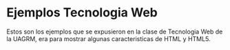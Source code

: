 # Ejemplos Tecnologia Web

Estos son los ejemplos que se expusieron en la clase de Tecnologia Web
de la UAGRM, era para mostrar algunas caracteristicas de HTML y HTML5.
